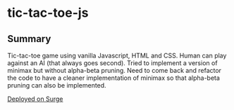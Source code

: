 # tic-tac-toe-js

## Summary 

Tic-tac-toe game using vanilla Javascript, HTML and CSS. Human can play against an AI (that always goes second). Tried to implement a version of minimax but without alpha-beta pruning. Need to come back and refactor the code to have a cleaner implementation of minimax so that alpha-beta pruning can also be implemented.

[Deployed on Surge](https://tic-tac-toe-js.surge.sh)
